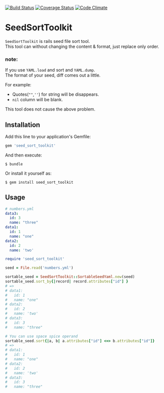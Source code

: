 [![Build Status](https://travis-ci.org/Shinya131/seed_sort_toolkit.svg?branch=master)](https://travis-ci.org/Shinya131/seed_sort_toolkit)
[![Coverage Status](https://coveralls.io/repos/Shinya131/seed_sort_toolkit/badge.png)](https://coveralls.io/r/Shinya131/seed_sort_toolkit)
[![Code Climate](https://codeclimate.com/github/Shinya131/seed_sort_toolkit/badges/gpa.svg)](https://codeclimate.com/github/Shinya131/seed_sort_toolkit)

# SeedSortToolkit

`SeedSortToolkit` is rails seed file sort tool.  
This tool can without changing the content & format, just replace only order.

### note:   
If you use `YAML.load` and sort and `YAML.dump`.  
The format of your seed, diff comes out a little.  

 For example: 
  - Quotes(`""`,`''`) for string will be disappears.
  - `nil` column will be blank.

This tool does not cause the above problem.

## Installation

Add this line to your application's Gemfile:

```ruby
gem 'seed_sort_toolkit'
```

And then execute:

    $ bundle

Or install it yourself as:

    $ gem install seed_sort_toolkit

## Usage
```yaml
# numbers.yml
data3:
  id: 3
  name: "three"
data1:
  id: 1
  name: "one"
data2:
  id: 2
  name: 'two'
```

```ruby
require 'seed_sort_toolkit'

seed = File.read('numbers.yml')

sortable_seed = SeedSortToolkit::SortableSeedYaml.new(seed)
sortable_seed.sort_by{|record| record.attributes["id"] }
# =>
# data1:
#   id: 1
#   name: "one"
# data2:
#   id: 2
#   name: 'two'
# data3:
#   id: 3
#   name: "three"

# You can use space spice operand
sortable_seed.sort{|a, b| a.attributes["id"] <=> b.attributes["id"]}
# =>
# data1:
#   id: 1
#   name: "one"
# data2:
#   id: 2
#   name: 'two'
# data3:
#   id: 3
#   name: "three"
```
